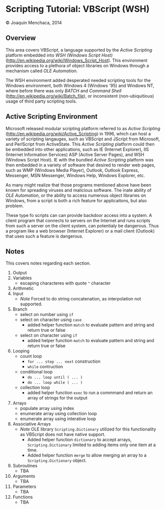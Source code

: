 # Scripting Tutorial: VBScript (WSH)

© Joaquin Menchaca, 2014

## Overview

This area covers VBScript, a language supported by the *Active Scripting* platform embedded into *WSH (Windows Script Host)* (http://en.wikipedia.org/wiki/Windows_Script_Host).  This environment provides access to a plethora of object libraries on Windows through a mechanism called *OLE Automation*.  

The WSH environment added desperated needed scripting tools for the Windows environment, both Windows 4 (Windows '95) and Windows NT, where before there was only *BATCH* and *Command Shell* (http://en.wikipedia.org/wiki/Batch_file), or inconsistent (non-ubiquitious) usage of third party scripting tools.  


## Active Scripting Environment

Microsoft released modular scripting platform referred to as *Active Scripting* (http://en.wikipedia.org/wiki/Active_Scripting) in 1996, which can host a variety of scripting langauges, such as VBScript and JScript from Microsoft, and PerlScript from ActiveState.  This *Active Scripting* platform could then be embedded into other applications, such as IE (Internet Explorer), IIS (Internet Information Services) ASP (Active Server Pages), and WSH (Windows Script Host).  IE with the bundled *Active Scripting* platform was then embedded in a variety of software that desired to render web pages, such as WMP (Windows Media Player), Outlook, Outlook Express, Messenger, MSN Messenger, Windows Help, Windows Explorer, etc.

As many might realize that those programs mentioned above have been known for spreading viruses and malicious software.  The inate ability of *OLE Automation*, or the ability to access numerous object libraries on Windows, from a script is both a rich feature for applicaitons, but also problem.

These type fo scripts can can provide backdoor access into a system.  A client program that connects to servers on the Internet and runs scripts from such a server on the client system, can potentialy be dangerous.  Thus a program like a web browser (Internet Explorer) or a mail client (Outlook) that uses such a feature is dangerous.

## Notes 

This covers notes regarding each section.

1. Output
2. Variables
   * escaping characteres with quote ```"``` character
3. Arithmetic
4. Input
   * *Note* Forced to do string concatenation, as interpolation not supported.
5. Branch
   * select on number using ```if```
   * select on character using ```case```
     * added helper function ```match``` to evaluate pattern and string and return true or false 
   * select on character using ```if```
     * added helper function ```match``` to evaluate pattern and string and return true or false  
6. Looping
   * count loop
     * ```for ... step ... next``` construction
     * ```while``` contruction
   * conditional loop
     * ```do ... loop until ( ... )```
     * ```do ... loop while ( ... )```
   * collection loop
     * added helper function ```exec``` to run a commmand and return an array of strings for the output
7. Arrays
   * populate array using index
   * enumerate array using collection loop
   * enumerate array using interative loop
8. Associative Arrays
   * *Note* OLE library ```Scripting.Dictionary``` utilized for this functionality as VBScript does not have native support.
     * Added helper function ```dictionary``` to accept arrays, ```Scripting.Dictionary``` limited to adding items only one item at a time.
     * Added helper function ```merge``` to allow merging an array to a ```Scripting.Dictionary``` object.
9. Subroutines
   * TBA
10. Arguments
    * TBA
11. Parameters
    * TBA
12. Functions
    * TBA
